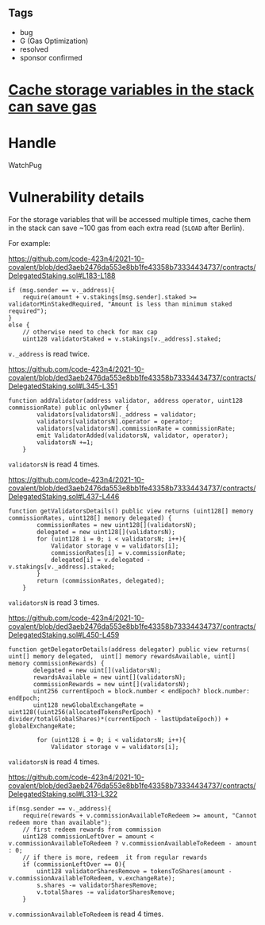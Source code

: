 ## Tags

- bug
- G (Gas Optimization)
- resolved
- sponsor confirmed

# [Cache storage variables in the stack can save gas](https://github.com/code-423n4/2021-10-covalent-findings/issues/53) 

# Handle

WatchPug


# Vulnerability details

For the storage variables that will be accessed multiple times, cache them in the stack can save ~100 gas from each extra read (`SLOAD` after Berlin).

For example:

https://github.com/code-423n4/2021-10-covalent/blob/ded3aeb2476da553e8bb1fe43358b73334434737/contracts/DelegatedStaking.sol#L183-L188

```solidity
if (msg.sender == v._address){
    require(amount + v.stakings[msg.sender].staked >= validatorMinStakedRequired, "Amount is less than minimum staked required");
}
else {
    // otherwise need to check for max cap
    uint128 validatorStaked = v.stakings[v._address].staked;
```

`v._address` is read twice.

https://github.com/code-423n4/2021-10-covalent/blob/ded3aeb2476da553e8bb1fe43358b73334434737/contracts/DelegatedStaking.sol#L345-L351

```solidity
function addValidator(address validator, address operator, uint128 commissionRate) public onlyOwner {
        validators[validatorsN]._address = validator;
        validators[validatorsN].operator = operator;
        validators[validatorsN].commissionRate = commissionRate;
        emit ValidatorAdded(validatorsN, validator, operator);
        validatorsN +=1;
    }
```

`validatorsN` is read 4 times.

https://github.com/code-423n4/2021-10-covalent/blob/ded3aeb2476da553e8bb1fe43358b73334434737/contracts/DelegatedStaking.sol#L437-L446

```solidity
function getValidatorsDetails() public view returns (uint128[] memory commissionRates, uint128[] memory delegated) {
        commissionRates = new uint128[](validatorsN);
        delegated = new uint128[](validatorsN);
        for (uint128 i = 0; i < validatorsN; i++){
            Validator storage v = validators[i];
            commissionRates[i] = v.commissionRate;
            delegated[i] = v.delegated - v.stakings[v._address].staked;
        }
        return (commissionRates, delegated);
    }
```

`validatorsN` is read 3 times.

https://github.com/code-423n4/2021-10-covalent/blob/ded3aeb2476da553e8bb1fe43358b73334434737/contracts/DelegatedStaking.sol#L450-L459

```solidity
function getDelegatorDetails(address delegator) public view returns( uint[] memory delegated,  uint[] memory rewardsAvailable, uint[] memory commissionRewards) {
       delegated = new uint[](validatorsN);
       rewardsAvailable = new uint[](validatorsN);
       commissionRewards = new uint[](validatorsN);
       uint256 currentEpoch = block.number < endEpoch? block.number: endEpoch;
       uint128 newGlobalExchangeRate = uint128((uint256(allocatedTokensPerEpoch) * divider/totalGlobalShares)*(currentEpoch - lastUpdateEpoch)) + globalExchangeRate;

        for (uint128 i = 0; i < validatorsN; i++){
            Validator storage v = validators[i];

```

`validatorsN` is read 4 times.

https://github.com/code-423n4/2021-10-covalent/blob/ded3aeb2476da553e8bb1fe43358b73334434737/contracts/DelegatedStaking.sol#L313-L322

```solidity
if(msg.sender == v._address){
    require(rewards + v.commissionAvailableToRedeem >= amount, "Cannot redeem more than available");
    // first redeem rewards from commission
    uint128 commissionLeftOver = amount < v.commissionAvailableToRedeem ? v.commissionAvailableToRedeem - amount : 0;
    // if there is more, redeem  it from regular rewards
    if (commissionLeftOver == 0){
        uint128 validatorSharesRemove = tokensToShares(amount - v.commissionAvailableToRedeem, v.exchangeRate);
        s.shares -= validatorSharesRemove;
        v.totalShares -= validatorSharesRemove;
    }
```

`v.commissionAvailableToRedeem` is read 4 times.

